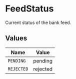 # FeedStatus

Current status of the bank feed.


## Values

| Name       | Value      |
| ---------- | ---------- |
| `PENDING`  | pending    |
| `REJECTED` | rejected   |